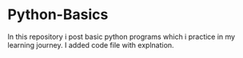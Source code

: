 # Python-Basics

In this repository i post basic python programs which i practice in my learning journey. I added code file with explnation.
